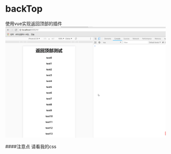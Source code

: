 # backTop
使用vue实现返回顶部的插件
![](https://github.com/Aliceco/backTop/raw/master/static/img/2018-11-01_14-37-12.gif)

####注意点
	请看我的css